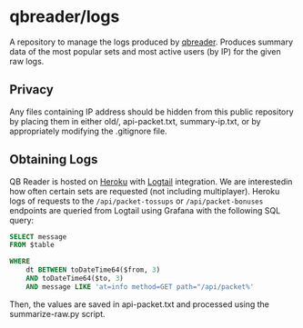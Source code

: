 # qbreader/logs
A repository to manage the logs produced by [qbreader](https://www.qbreader.org).
Produces summary data of the most popular sets and most active users (by IP) for the given raw logs.

## Privacy
Any files containing IP address should be hidden from this public repository by placing them in either old/, api-packet.txt, summary-ip.txt, or by appropriately modifying the .gitignore file.

## Obtaining Logs
QB Reader is hosted on [Heroku](https://www.heroku.com/) with [Logtail](https://betterstack.com/logtail) integration.
We are interestedin how often certain sets are requested (not including multiplayer).
Heroku logs of requests to the `/api/packet-tossups` or `/api/packet-bonuses` endpoints are queried from Logtail using Grafana with the following SQL query:

```SQL
SELECT message
FROM $table

WHERE
    dt BETWEEN toDateTime64($from, 3)
    AND toDateTime64($to, 3)
    AND message LIKE 'at=info method=GET path="/api/packet%'
```

Then, the values are saved in api-packet.txt and processed using the summarize-raw.py script.
